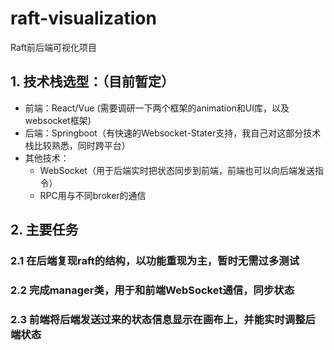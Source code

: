 # raft-visualization

Raft前后端可视化项目

## 1. 技术栈选型：（目前暂定）

- 前端：React/Vue (需要调研一下两个框架的animation和UI库，以及websocket框架)
- 后端：Springboot（有快速的Websocket-Stater支持，我自己对这部分技术栈比较熟悉，同时跨平台）
- 其他技术：
  - WebSocket（用于后端实时把状态同步到前端，前端也可以向后端发送指令）
  - RPC用与不同broker的通信

## 2. 主要任务

### 2.1 在后端复现raft的结构，以功能重现为主，暂时无需过多测试

### 2.2 完成manager类，用于和前端WebSocket通信，同步状态

### 2.3 前端将后端发送过来的状态信息显示在画布上，并能实时调整后端状态